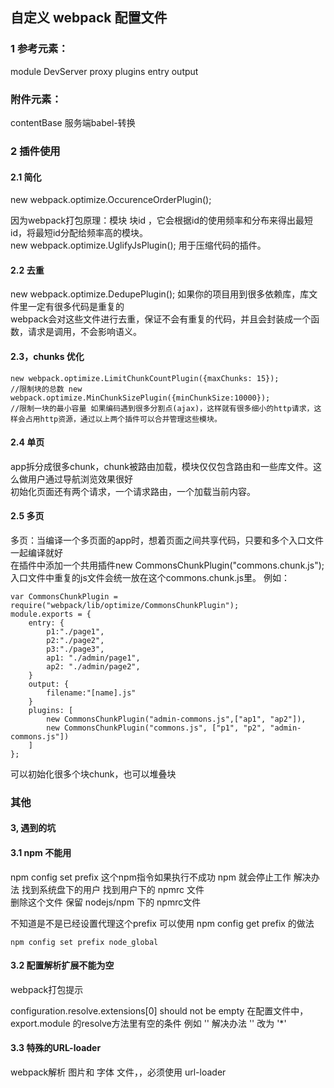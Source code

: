 ## 自定义 webpack 配置文件

### 1 参考元素： 
module    DevServer    proxy    plugins    entry    output     <br />
### 附件元素： 
contentBase    服务端babel-转换  <br />

### 2 插件使用
#### 2.1 简化
new webpack.optimize.OccurenceOrderPlugin(); <br />

因为webpack打包原理：模块 块id ，它会根据id的使用频率和分布来得出最短id，将最短id分配给频率高的模块。<br />
new webpack.optimize.UglifyJsPlugin(); 用于压缩代码的插件。 <br />

#### 2.2 去重
new webpack.optimize.DedupePlugin(); 如果你的项目用到很多依赖库，库文件里一定有很多代码是重复的 <br />
webpack会对这些文件进行去重，保证不会有重复的代码，并且会封装成一个函数，请求是调用，不会影响语义。<br />

#### 2.3，chunks 优化
```
new webpack.optimize.LimitChunkCountPlugin({maxChunks: 15});
//限制块的总数 new webpack.optimize.MinChunkSizePlugin({minChunkSize:10000}); 
//限制一块的最小容量 如果编码遇到很多分割点(ajax)，这样就有很多细小的http请求，这样会占用http资源，通过以上两个插件可以合并管理这些模块。
```

#### 2.4 单页
app拆分成很多chunk，chunk被路由加载，模块仅仅包含路由和一些库文件。这么做用户通过导航浏览效果很好<br />
初始化页面还有两个请求，一个请求路由，一个加载当前内容。<br />

#### 2.5 多页
多页：当编译一个多页面的app时，想着页面之间共享代码，只要和多个入口文件一起编译就好 <br />
 在插件中添加一个共用插件new CommonsChunkPlugin("commons.chunk.js"); <br />
 入口文件中重复的js文件会统一放在这个commons.chunk.js里。 例如：<br />
```
var CommonsChunkPlugin = require("webpack/lib/optimize/CommonsChunkPlugin");
module.exports = {
    entry: {
        p1:"./page1",
        p2:"./page2",
        p3:"./page3",
        ap1: "./admin/page1",
        ap2: "./admin/page2",
    }
    output: {
        filename:"[name].js"
    }
    plugins: [
        new CommonsChunkPlugin("admin-commons.js",["ap1", "ap2"]),
        new CommonsChunkPlugin("commons.js", ["p1", "p2", "admin-commons.js"])
    ]
};
```
可以初始化很多个块chunk，也可以堆叠块 <br />

### 其他
#### 3, 遇到的坑
#### 3.1 npm 不能用
npm config set prefix 这个npm指令如果执行不成功 npm 就会停止工作 解决办法 找到系统盘下的用户 找到用户下的 npmrc 文件<br />
 删除这个文件 保留 nodejs/npm 下的 npmrc文件<br />

不知道是不是已经设置代理这个prefix 可以使用 npm config get prefix 的做法<br />
```
npm config set prefix node_global
```

#### 3.2 配置解析扩展不能为空
webpack打包提示

configuration.resolve.extensions[0] should not be empty 在配置文件中，export.module 的resolve方法里有空的条件 例如 ''
解决办法 '' 改为 '*'

#### 3.3 特殊的URL-loader
webpack解析 图片和 字体 文件，，必须使用 url-loader
